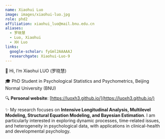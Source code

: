 ```yaml
---
name: Xiaohui Luo
image: images/xiaohui-luo.jpg
role: phd2
affiliation: xiaohui_luo@mail.bnu.edu.cn
aliases:
  - 罗晓慧
  - Luo, Xiaohui
  - XH Luo
links:
  google-scholar: fyGml2AAAAAJ
  researchgate: Xiaohui-Luo-9
---
```


👋 Hi, I’m Xiaohui LUO (罗晓慧)

🎓 PhD Student in Psychological Statistics and Psychometrics, Beijing Normal University (BNU)

🔍 **Personal website**: [https://luoxh3.github.io/](https://luoxh3.github.io/)

✨ My research focuses on **Intensive Longitudinal Analysis, Multilevel Modeling, Structural Equation Modeling, and Bayesian Estimation**. I am particularly interested in exploring dynamic processes, time-related issues, and heterogeneity in psychological data, with applications in clinical-health and developmental psychology.
